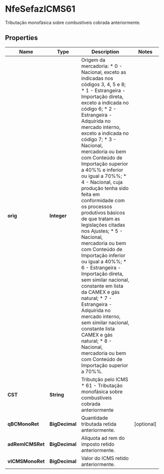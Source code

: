 

# NfeSefazICMS61

Tributação monofásica sobre combustíveis cobrada anteriormente.

## Properties

| Name | Type | Description | Notes |
|------------ | ------------- | ------------- | -------------|
|**orig** | **Integer** | Origem da mercadoria:  * 0 - Nacional, exceto as indicadas nos códigos 3, 4, 5 e 8;  * 1 - Estrangeira - Importação direta, exceto a indicada no código 6;  * 2 - Estrangeira - Adquirida no mercado interno, exceto a indicada no código 7;  * 3 - Nacional, mercadoria ou bem com Conteúdo de Importação superior a 40%% e inferior ou igual a 70%%;  * 4 - Nacional, cuja produção tenha sido feita em conformidade com os processos produtivos básicos de que tratam as legislações citadas nos Ajustes;  * 5 - Nacional, mercadoria ou bem com Conteúdo de Importação inferior ou igual a 40%%;  * 6 - Estrangeira - Importação direta, sem similar nacional, constante em lista da CAMEX e gás natural;  * 7 - Estrangeira - Adquirida no mercado interno, sem similar nacional, constante lista CAMEX e gás natural;  * 8 - Nacional, mercadoria ou bem com Conteúdo de Importação superior a 70%%. |  |
|**CST** | **String** | Tributção pelo ICMS  * 61 - Tributação monofásica sobre combustíveis cobrada anteriormente |  |
|**qBCMonoRet** | **BigDecimal** | Quantidade tributada retida anteriormente. |  [optional] |
|**adRemICMSRet** | **BigDecimal** | Alíquota ad rem do imposto retido anteriormente. |  |
|**vICMSMonoRet** | **BigDecimal** | Valor do ICMS retido anteriormente. |  |



